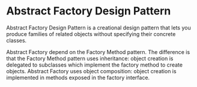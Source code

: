 # Abstract Factory Design Pattern

Abstract Factory Design Pattern is a creational design pattern that lets you produce families of related objects without specifying their concrete classes.

Abstract Factory depend on the Factory Method pattern. The difference is that the Factory Method pattern uses inheritance: object creation is delegated to subclasses which implement the factory method to create objects. Abstract Factory uses object composition: object creation is implemented in methods exposed in the factory interface.
